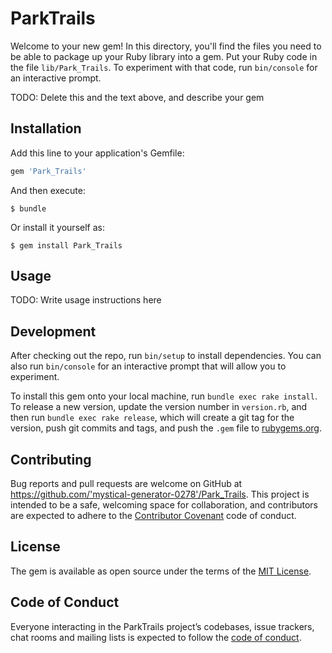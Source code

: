# ParkTrails

Welcome to your new gem! In this directory, you'll find the files you need to be able to package up your Ruby library into a gem. Put your Ruby code in the file `lib/Park_Trails`. To experiment with that code, run `bin/console` for an interactive prompt.

TODO: Delete this and the text above, and describe your gem

## Installation

Add this line to your application's Gemfile:

```ruby
gem 'Park_Trails'
```

And then execute:

    $ bundle

Or install it yourself as:

    $ gem install Park_Trails

## Usage

TODO: Write usage instructions here

## Development

After checking out the repo, run `bin/setup` to install dependencies. You can also run `bin/console` for an interactive prompt that will allow you to experiment.

To install this gem onto your local machine, run `bundle exec rake install`. To release a new version, update the version number in `version.rb`, and then run `bundle exec rake release`, which will create a git tag for the version, push git commits and tags, and push the `.gem` file to [rubygems.org](https://rubygems.org).

## Contributing

Bug reports and pull requests are welcome on GitHub at https://github.com/'mystical-generator-0278'/Park_Trails. This project is intended to be a safe, welcoming space for collaboration, and contributors are expected to adhere to the [Contributor Covenant](http://contributor-covenant.org) code of conduct.

## License

The gem is available as open source under the terms of the [MIT License](https://opensource.org/licenses/MIT).

## Code of Conduct

Everyone interacting in the ParkTrails project’s codebases, issue trackers, chat rooms and mailing lists is expected to follow the [code of conduct](https://github.com/'mystical-generator-0278'/Park_Trails/blob/master/CODE_OF_CONDUCT.md).
